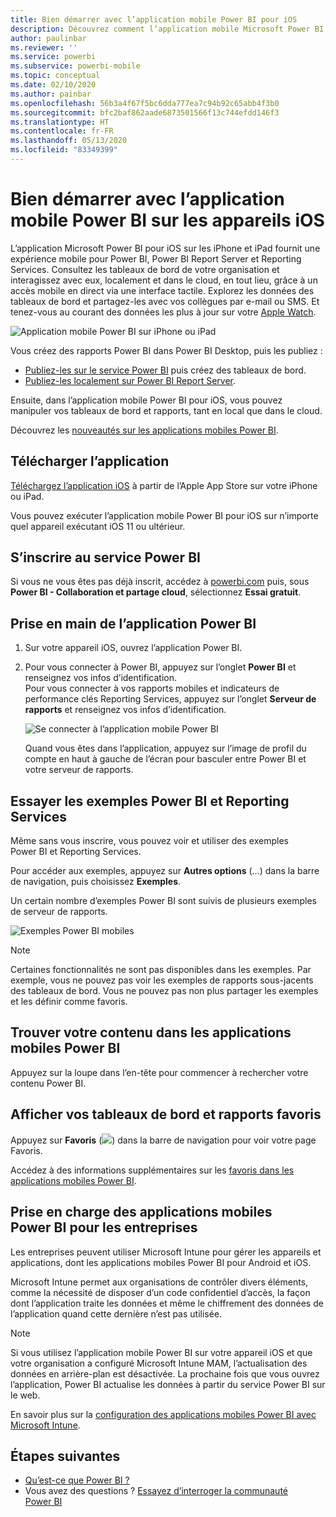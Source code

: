 ```yaml
---
title: Bien démarrer avec l’application mobile Power BI pour iOS
description: Découvrez comment l’application mobile Microsoft Power BI pour iOS parvient à mettre Power BI dans votre poche, avec un accès mobile aux informations métier en local et dans le cloud.
author: paulinbar
ms.reviewer: ''
ms.service: powerbi
ms.subservice: powerbi-mobile
ms.topic: conceptual
ms.date: 02/10/2020
ms.author: painbar
ms.openlocfilehash: 56b3a4f67f5bc6dda777ea7c94b92c65abb4f3b0
ms.sourcegitcommit: bfc2baf862aade6873501566f13c744efdd146f3
ms.translationtype: HT
ms.contentlocale: fr-FR
ms.lasthandoff: 05/13/2020
ms.locfileid: "83349399"
---
```

# <a name="get-started-with-the-power-bi-mobile-app-on-ios-devices"></a>Bien démarrer avec l’application mobile Power BI sur les appareils iOS
L’application Microsoft Power BI pour iOS sur les iPhone et iPad fournit une expérience mobile pour Power BI, Power BI Report Server et Reporting Services. Consultez les tableaux de bord de votre organisation et interagissez avec eux, localement et dans le cloud, en tout lieu, grâce à un accès mobile en direct via une interface tactile. Explorez les données des tableaux de bord et partagez-les avec vos collègues par e-mail ou SMS. Et tenez-vous au courant des données les plus à jour sur votre [Apple Watch](mobile-apple-watch.md).  

![Application mobile Power BI sur iPhone ou iPad](./media/mobile-iphone-app-get-started/pbi_ipad_iphonedevices.png)

Vous créez des rapports Power BI dans Power BI Desktop, puis les publiez :

* [Publiez-les sur le service Power BI](../../fundamentals/service-get-started.md) puis créez des tableaux de bord.
* [Publiez-les localement sur Power BI Report Server](../../report-server/quickstart-create-powerbi-report.md).

Ensuite, dans l’application mobile Power BI pour iOS, vous pouvez manipuler vos tableaux de bord et rapports, tant en local que dans le cloud.

Découvrez les [nouveautés sur les applications mobiles Power BI](mobile-whats-new-in-the-mobile-apps.md).

## <a name="download-the-app"></a>Télécharger l’application
[Téléchargez l’application iOS](https://go.microsoft.com/fwlink/?LinkId=522062 "Télécharger l’application iOS") à partir de l’Apple App Store sur votre iPhone ou iPad.

Vous pouvez exécuter l’application mobile Power BI pour iOS sur n’importe quel appareil exécutant iOS 11 ou ultérieur. 

## <a name="sign-up-for-the-power-bi-service"></a>S’inscrire au service Power BI
Si vous ne vous êtes pas déjà inscrit, accédez à [powerbi.com](https://powerbi.microsoft.com/get-started/) puis, sous **Power BI - Collaboration et partage cloud**, sélectionnez **Essai gratuit**.


## <a name="get-started-with-the-power-bi-app"></a>Prise en main de l’application Power BI
1. Sur votre appareil iOS, ouvrez l’application Power BI.
2. Pour vous connecter à Power BI, appuyez sur l’onglet **Power BI** et renseignez vos infos d’identification.  
   Pour vous connecter à vos rapports mobiles et indicateurs de performance clés Reporting Services, appuyez sur l’onglet **Serveur de rapports** et renseignez vos infos d’identification.
   
   ![Se connecter à l’application mobile Power BI](./media/mobile-iphone-app-get-started/power-bi-connect-to-login.png)
   
   Quand vous êtes dans l’application, appuyez sur l’image de profil du compte en haut à gauche de l’écran pour basculer entre Power BI et votre serveur de rapports. 

## <a name="try-the-power-bi-and-reporting-services-samples"></a>Essayer les exemples Power BI et Reporting Services
Même sans vous inscrire, vous pouvez voir et utiliser des exemples Power BI et Reporting Services.

Pour accéder aux exemples, appuyez sur **Autres options** (...) dans la barre de navigation, puis choisissez **Exemples**.

Un certain nombre d’exemples Power BI sont suivis de plusieurs exemples de serveur de rapports.

   ![Exemples Power BI mobiles](./media/mobile-iphone-app-get-started/power-bi-iphone-powerbi-samples.png)
   
   > [!NOTE]
   > Certaines fonctionnalités ne sont pas disponibles dans les exemples. Par exemple, vous ne pouvez pas voir les exemples de rapports sous-jacents des tableaux de bord. Vous ne pouvez pas non plus partager les exemples et les définir comme favoris. 
   > 
   >

## <a name="find-your-content-in-the-power-bi-mobile-apps"></a>Trouver votre contenu dans les applications mobiles Power BI

Appuyez sur la loupe dans l’en-tête pour commencer à rechercher votre contenu Power BI.

## <a name="view-your-favorite-dashboards-and-reports"></a>Afficher vos tableaux de bord et rapports favoris
Appuyez sur **Favoris** (![](./media/mobile-iphone-app-get-started/power-bi-mobile-apps-home-favorites-icon.png)) dans la barre de navigation pour voir votre page Favoris. 

Accédez à des informations supplémentaires sur les [favoris dans les applications mobiles Power BI](mobile-apps-favorites.md).

## <a name="enterprise-support-for-the-power-bi-mobile-apps"></a>Prise en charge des applications mobiles Power BI pour les entreprises
Les entreprises peuvent utiliser Microsoft Intune pour gérer les appareils et applications, dont les applications mobiles Power BI pour Android et iOS.

Microsoft Intune permet aux organisations de contrôler divers éléments, comme la nécessité de disposer d’un code confidentiel d’accès, la façon dont l’application traite les données et même le chiffrement des données de l’application quand cette dernière n’est pas utilisée.

> [!NOTE]
> Si vous utilisez l’application mobile Power BI sur votre appareil iOS et que votre organisation a configuré Microsoft Intune MAM, l’actualisation des données en arrière-plan est désactivée. La prochaine fois que vous ouvrez l’application, Power BI actualise les données à partir du service Power BI sur le web.
> 

En savoir plus sur la [configuration des applications mobiles Power BI avec Microsoft Intune](../../admin/service-admin-mobile-intune.md). 

## <a name="next-steps"></a>Étapes suivantes

* [Qu’est-ce que Power BI ?](../../fundamentals/power-bi-overview.md)
* Vous avez des questions ? [Essayez d’interroger la communauté Power BI](https://community.powerbi.com/)
